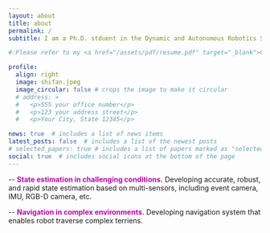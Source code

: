 ```yaml
---
layout: about
title: about
permalink: /
subtitle: I am a Ph.D. stduent in the Dynamic and Autonomous Robotics Systems Lab at the University of Massachusetts Amherst advised by [Donghyun Kim](https://www.cics.umass.edu/people/kim-donghyun). My research focuses on event camera-based <a style='color:#B509AC;'>state estimation</a>, <a style='color:#B509AC;'>perception</a>, and <a style='color:#B509AC;'>navigation</a> in challenging conditions (rapid, low-lighting conditions, etc):

#:Please refer to my <a href="/assets/pdf/resume.pdf" target="_blank">CV</a> for details.

profile:
  align: right
  image: shifan.jpeg
  image_circular: false # crops the image to make it circular
  # address: >
  #   <p>555 your office number</p>
  #   <p>123 your address street</p>
  #   <p>Your City, State 12345</p>

news: true  # includes a list of news items
latest_posts: false  # includes a list of the newest posts
# selected_papers: true # includes a list of papers marked as "selected={true}"
social: true  # includes social icons at the bottom of the page
---
```


    
  -- <a style='color:#B509AC;'><b>State estimation in challenging conditions.</b></a> Developing accurate, robust, and rapid state estimation based on multi-sensors, including event camera, IMU, RGB-D camera, etc.

  -- <a style='color:#B509AC;'><b>Navigation in complex environments.</b></a> Developing navigation system that enables robot traverse complex terriens.
